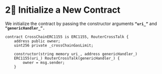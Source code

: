 # 2⃣ Initialize a New Contract

We initialize the contract by passing the constructor arguments **`“uri_”`** and **`“genericHandler_”.`**

```solidity
contract CrossChainERC1155 is ERC1155, RouterCrossTalk { 
    address public owner;
    uint256 private _crossChainGasLimit;
    
    constructor(string memory uri_, address genericHandler_)
    ERC1155(uri_) RouterCrossTalk(genericHandler_) {
        owner = msg.sender;
    }
```
